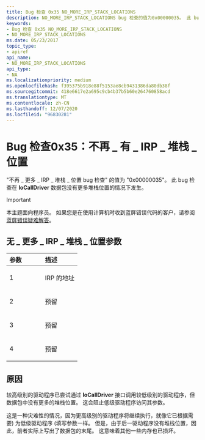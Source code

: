 ```yaml
---
title: Bug 检查 0x35 NO_MORE_IRP_STACK_LOCATIONS
description: NO_MORE_IRP_STACK_LOCATIONS bug 检查的值为0x00000035。 此 bug 检查在 IoCallDriver 数据包没有更多堆栈位置的情况下发生。
keywords:
- Bug 检查 0x35 NO_MORE_IRP_STACK_LOCATIONS
- NO_MORE_IRP_STACK_LOCATIONS
ms.date: 05/23/2017
topic_type:
- apiref
api_name:
- NO_MORE_IRP_STACK_LOCATIONS
api_type:
- NA
ms.localizationpriority: medium
ms.openlocfilehash: f395375b918e88f5153ae8cb9431386da80db38f
ms.sourcegitcommit: 418e6617e2a695c9cb4b37b5b60e264760858acd
ms.translationtype: MT
ms.contentlocale: zh-CN
ms.lasthandoff: 12/07/2020
ms.locfileid: "96830281"
---
```

# <a name="bug-check-0x35-no_more_irp_stack_locations"></a>Bug 检查0x35：不再 \_ 有 \_ IRP \_ 堆栈 \_ 位置


"不再 \_ 更多 \_ IRP \_ 堆栈 \_ 位置 bug 检查" 的值为 "0x00000035"。 此 bug 检查在 **IoCallDriver** 数据包没有更多堆栈位置的情况下发生。

> [!IMPORTANT]
> 本主题面向程序员。 如果您是在使用计算机时收到蓝屏错误代码的客户，请参阅[蓝屏错误疑难解答](https://www.windows.com/stopcode)。


## <a name="no_more_irp_stack_locations-parameters"></a>无 \_ 更多 \_ IRP \_ 堆栈 \_ 位置参数


<table>
<colgroup>
<col width="50%" />
<col width="50%" />
</colgroup>
<thead>
<tr class="header">
<th align="left">参数</th>
<th align="left">描述</th>
</tr>
</thead>
<tbody>
<tr class="odd">
<td align="left"><p>1</p></td>
<td align="left"><p>IRP 的地址</p></td>
</tr>
<tr class="even">
<td align="left"><p>2</p></td>
<td align="left"><p>预留</p></td>
</tr>
<tr class="odd">
<td align="left"><p>3</p></td>
<td align="left"><p>预留</p></td>
</tr>
<tr class="even">
<td align="left"><p>4</p></td>
<td align="left"><p>预留</p></td>
</tr>
</tbody>
</table>

 

<a name="cause"></a>原因
-----

较高级别的驱动程序已尝试通过 **IoCallDriver** 接口调用较低级别的驱动程序，但数据包中没有更多的堆栈位置。 这会阻止低级驱动程序访问其参数。

这是一种灾难性的情况，因为更高级别的驱动程序将继续执行，就像它已根据需要) 为低级驱动程序 (填写参数一样。 但是，由于后一驱动程序没有堆栈位置，因此，前者实际上写出了数据包的末尾。 这意味着其他一些内存也已损坏。

 

 




